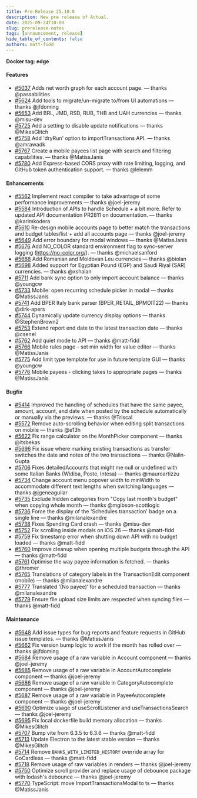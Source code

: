 ```yaml
---
title: Pre-Release 25.10.0
description: New pre release of Actual.
date: 2025-09-24T10:00
slug: prerelease-notes
tags: [announcement, release]
hide_table_of_contents: false
authors: matt-fidd
---
```


<!--truncate-->

**Docker tag: edge**

#### Features

- [#5037](https://github.com/actualbudget/actual/pull/5037) Adds net worth graph for each account page. — thanks @passabilities
- [#5624](https://github.com/actualbudget/actual/pull/5624) Add tools to migrate/un-migrate to/from UI automations — thanks @jfdoming
- [#5653](https://github.com/actualbudget/actual/pull/5653) Add BRL, JMD, RSD, RUB, THB and UAH currencies — thanks @misu-dev
- [#5725](https://github.com/actualbudget/actual/pull/5725) Add a setting to disable update notifications — thanks @MikesGlitch
- [#5758](https://github.com/actualbudget/actual/pull/5758) Add 'dryRun' option to importTransactions API. — thanks @amrawadk
- [#5767](https://github.com/actualbudget/actual/pull/5767) Create a mobile payees list page with search and filtering capabilities. — thanks @MatissJanis
- [#5780](https://github.com/actualbudget/actual/pull/5780) Add Express-based CORS proxy with rate limiting, logging, and GitHub token authentication support. — thanks @lelemm

#### Enhancements

- [#5562](https://github.com/actualbudget/actual/pull/5562) Implement react compiler to take advantage of some performance improvements — thanks @joel-jeremy
- [#5584](https://github.com/actualbudget/actual/pull/5584) Introduction of APIs to handle Schedule + a bit more. Refer to updated API documentation PR2811 on documentation. — thanks @karimkodera
- [#5610](https://github.com/actualbudget/actual/pull/5610) Re-design mobile accounts page to better match the transactions and budget tables/list + add all accounts page — thanks @joel-jeremy
- [#5649](https://github.com/actualbudget/actual/pull/5649) Add error boundary for modal windows — thanks @MatissJanis
- [#5676](https://github.com/actualbudget/actual/pull/5676) Add NO_COLOR standard environment flag to sync-server logging (https://no-color.org/). — thanks @michaelsanford
- [#5688](https://github.com/actualbudget/actual/pull/5688) Add Romanian and Moldovan Leu currencies — thanks @biolan
- [#5698](https://github.com/actualbudget/actual/pull/5698) Added support for Egyptian Pound (EGP) and Saudi Riyal (SAR) currencies. — thanks @xshalan
- [#5711](https://github.com/actualbudget/actual/pull/5711) Add bank sync option to only import account balance — thanks @youngcw
- [#5733](https://github.com/actualbudget/actual/pull/5733) Mobile: open recurring schedule picker in modal — thanks @MatissJanis
- [#5741](https://github.com/actualbudget/actual/pull/5741) Add BPER Italy bank parser (BPER_RETAIL_BPMOIT22) — thanks @dirk-apers
- [#5744](https://github.com/actualbudget/actual/pull/5744) Dynamically update currency display options — thanks @StephenBrown2
- [#5753](https://github.com/actualbudget/actual/pull/5753) Extend report end date to the latest transaction date — thanks @csenel
- [#5762](https://github.com/actualbudget/actual/pull/5762) Add quiet mode to API — thanks @matt-fidd
- [#5766](https://github.com/actualbudget/actual/pull/5766) Mobile rules page - set min width for value editor — thanks @MatissJanis
- [#5775](https://github.com/actualbudget/actual/pull/5775) Add limit type template for use in future template GUI — thanks @youngcw
- [#5776](https://github.com/actualbudget/actual/pull/5776) Mobile payees - clicking takes to appropriate pages — thanks @MatissJanis

#### Bugfix

- [#5414](https://github.com/actualbudget/actual/pull/5414) Improved the handling of schedules that have the same payee, amount, account, and date when posted by the schedule automatically or manually via the previews. — thanks @Triscal
- [#5572](https://github.com/actualbudget/actual/pull/5572) Remove auto-scrolling behavior when editing split transactions on mobile — thanks @e13h
- [#5622](https://github.com/actualbudget/actual/pull/5622) Fix range calculator on the MonthPicker component — thanks @itsbekas
- [#5696](https://github.com/actualbudget/actual/pull/5696) Fix issue where marking existing transactions as transfer switches the date and notes of the two transactions — thanks @Nalin-Gupta
- [#5706](https://github.com/actualbudget/actual/pull/5706) Fixes detailedAccounts that might me null or undefined with some Italian Banks (Widiba, Poste, Intesa) — thanks @mauroartizzu
- [#5734](https://github.com/actualbudget/actual/pull/5734) Change account menu popover width to minWidth to accommodate different text lengths when switching languages — thanks @jgeneaguilar
- [#5735](https://github.com/actualbudget/actual/pull/5735) Exclude hidden categories from "Copy last month's budget" when copying whole month — thanks @mgibson-scottlogic
- [#5736](https://github.com/actualbudget/actual/pull/5736) Force the display of the 'Schedules transaction' badge on a single line — thanks @milanalexandre
- [#5738](https://github.com/actualbudget/actual/pull/5738) Fixes Spending Card crash — thanks @misu-dev
- [#5752](https://github.com/actualbudget/actual/pull/5752) Fix scrolling inside modals on iOS 26 — thanks @matt-fidd
- [#5759](https://github.com/actualbudget/actual/pull/5759) Fix timestamp error when shutting down API with no budget loaded — thanks @matt-fidd
- [#5760](https://github.com/actualbudget/actual/pull/5760) Improve cleanup when opening multiple budgets through the API — thanks @matt-fidd
- [#5761](https://github.com/actualbudget/actual/pull/5761) Optimise the way payee information is fetched. — thanks @thromer
- [#5765](https://github.com/actualbudget/actual/pull/5765) Translations of category labels in the TransactionEdit component (mobile) — thanks @milanalexandre
- [#5777](https://github.com/actualbudget/actual/pull/5777) Translated ‘(No payee)’ for a scheduled transaction — thanks @milanalexandre
- [#5779](https://github.com/actualbudget/actual/pull/5779) Ensure file upload size limits are respected when syncing files — thanks @matt-fidd

#### Maintenance

- [#5648](https://github.com/actualbudget/actual/pull/5648) Add issue types for bug reports and feature requests in GitHub issue templates. — thanks @MatissJanis
- [#5662](https://github.com/actualbudget/actual/pull/5662) Fix version bump logic to work if the month has rolled over — thanks @jfdoming
- [#5684](https://github.com/actualbudget/actual/pull/5684) Remove usage of a raw variable in Account component — thanks @joel-jeremy
- [#5685](https://github.com/actualbudget/actual/pull/5685) Remove usage of a raw variable in AccountAutocomplete component — thanks @joel-jeremy
- [#5686](https://github.com/actualbudget/actual/pull/5686) Remove usage of a raw variable in CategoryAutocomplete component — thanks @joel-jeremy
- [#5687](https://github.com/actualbudget/actual/pull/5687) Remove usage of a raw variable in PayeeAutocomplete component — thanks @joel-jeremy
- [#5690](https://github.com/actualbudget/actual/pull/5690) Optimize usage of useScrollListener and useTransactionsSearch — thanks @joel-jeremy
- [#5695](https://github.com/actualbudget/actual/pull/5695) Fix local dockerfile build memory allocation — thanks @MikesGlitch
- [#5707](https://github.com/actualbudget/actual/pull/5707) Bump vite from 6.3.5 to 6.3.6 — thanks @matt-fidd
- [#5713](https://github.com/actualbudget/actual/pull/5713) Update Electron to the latest stable version — thanks @MikesGlitch
- [#5714](https://github.com/actualbudget/actual/pull/5714) Remove `BANKS_WITH_LIMITED_HISTORY` override array for GoCardless — thanks @matt-fidd
- [#5718](https://github.com/actualbudget/actual/pull/5718) Remove usage of raw variables in renders — thanks @joel-jeremy
- [#5750](https://github.com/actualbudget/actual/pull/5750) Optimize scroll provider and replace usage of debounce package with lodash's debounce — thanks @joel-jeremy
- [#5770](https://github.com/actualbudget/actual/pull/5770) TypeScript: move ImportTransactionsModal to ts — thanks @MatissJanis
